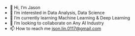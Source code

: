 - 👋 Hi, I’m Jason
- 👀 I’m interested in Data Analysis, Data Science
- 🌱 I’m currently learning Machine Learning & Deep Learning
- 💞️ I’m looking to collaborate on Any AI Industry
- 📫 How to reach me json.lin.0117@gmail.com

<!---
JsonLin117/JsonLin117 is a ✨ special ✨ repository because its `README.md` (this file) appears on your GitHub profile.
You can click the Preview link to take a look at your changes.
--->

